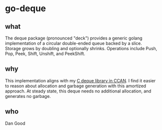 # go-deque
## what
The deque package (pronounced "deck") provides a generic golang implementation
of a circular double-ended queue backed by a slice.  Storage grows by doubling
and optionally shrinks.  Operations include Push, Pop, Peek, Shift, Unshift,
and PeekShift.

## why
This implementation aligns with my
[C deque library in CCAN](https://ccodearchive.net/info/deque.html).
I find it easier to reason about allocation and garbage generation with this
amortized approach.  At steady state, this deque needs no additional allocation,
and generates no garbage.

## who
Dan Good
